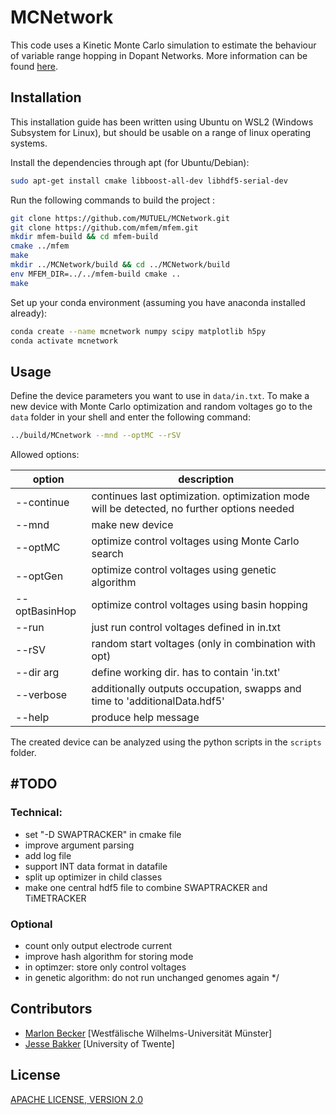 # MCNetwork

This code uses a Kinetic Monte Carlo simulation to estimate the behaviour of variable range hopping in Dopant Networks. More information can be found [here](https://www.researchsquare.com/article/rs-757616/latest.pdf).

## Installation
This installation guide has been written using Ubuntu on WSL2 (Windows Subsystem for Linux), but should be usable on a range of linux operating systems.

Install the dependencies through apt (for Ubuntu/Debian):
```bash
sudo apt-get install cmake libboost-all-dev libhdf5-serial-dev
```

Run the following commands to build the project :
```bash
git clone https://github.com/MUTUEL/MCNetwork.git
git clone https://github.com/mfem/mfem.git
mkdir mfem-build && cd mfem-build
cmake ../mfem
make
mkdir ../MCNetwork/build && cd ../MCNetwork/build
env MFEM_DIR=../../mfem-build cmake ..
make
```

Set up your conda environment (assuming you have anaconda installed already):
```bash
conda create --name mcnetwork numpy scipy matplotlib h5py
conda activate mcnetwork
```

## Usage
Define the device parameters you want to use in `data/in.txt`. To make a new device with Monte Carlo optimization and random voltages go to the `data` folder in your shell and enter the following command:
```bash
../build/MCnetwork --mnd --optMC --rSV
```

Allowed options:

| option        | description                                                                                 |
|---------------|---------------------------------------------------------------------------------------------|
| --continue    | continues last optimization. optimization mode will be detected, no further options needed  |
| --mnd         | make new device                                                                             |
| --optMC       | optimize control voltages using Monte Carlo search                                          |
| --optGen      | optimize control voltages using genetic algorithm                                           |
| --optBasinHop | optimize control voltages using basin hopping                                               |
| --run         | just run control voltages defined in in.txt                                                 |
| --rSV         | random start voltages (only in combination with opt)                                        |
| --dir arg     | define working dir. has to contain 'in.txt'                                                 |
| --verbose     | additionally outputs occupation, swapps and time to 'additionalData.hdf5'                   |
| --help        | produce help message                                                                        |

The created device can be analyzed using the python scripts in the `scripts` folder.

## #TODO

### Technical:
- set "-D SWAPTRACKER" in cmake file
- improve argument parsing
- add log file
- support INT data format in datafile
- split up optimizer in child classes
- make one central hdf5 file to combine SWAPTRACKER and TiMETRACKER

### Optional
- count only output electrode current
- improve hash algorithm for storing mode
- in optimzer: store only control voltages
- in genetic algorithm: do not run unchanged genomes again
*/


## Contributors
- [Marlon Becker](https://github.com/MarlonBecker) [Westfälische Wilhelms-Universität Münster]
- [Jesse Bakker](https://github.com/Jesse-Bakker) [University of Twente]

## License
[APACHE LICENSE, VERSION 2.0](https://www.apache.org/licenses/LICENSE-2.0)